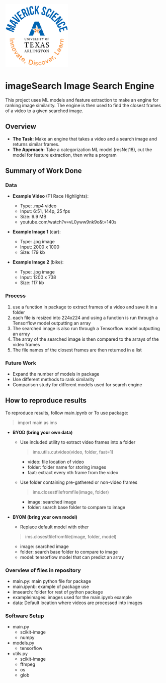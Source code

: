 ![](extra/UTA-DataScience-Logo.png)
# imageSearch Image Search Engine

This project uses ML models and feature extraction to make an engine for ranking image similarity. The engine is then used to find the closest frames of a video to a given searched image.

## Overview
* **The Task:** Make an engine that takes a video and a search image and returns similar frames.
* **The Approach:** Take a categorization ML model (resNet18), cut the model for feature extraction, then write a program

## Summary of Work Done
### Data  
* **Example Video** (F1 Race Highlights):
	*  Type: .mp4 video
	*   Input: 6:51, 144p, 25 fps 
    *  Size: 9.9 MB
    *  youtube.com/watch?v=vL0yww9nk9o&t=140s

* **Example Image 1** (car):
	*  Type: .jpg image
	*  Input: 2000 x 1000
    *  Size: 179 kb

* **Example Image 2** (bike):
	*  Type: .jpg image
	*   Input: 1200 x 738
    *  Size: 117 kb

### Process
1. use a function in package to extract frames of a video and save it in a folder
2. each file is resized into 224x224 and using a function is run through a Tensorflow model outputting an array  
3. The searched image is also run through a Tensorflow model outputting an array
4. The array of the searched image is then compared to the arrays of the video frames
5. The file names of the closest frames are then returned in a list

### Future Work
* Expand the number of models in package
* Use different methods to rank similarity
* Comparison study for different models used for search engine

## How to reproduce results
To reproduce results, follow main.ipynb
or
To use package:
> import main as ims
* **BYOD (bring your own data)**
	* Use included utility to extract video frames into a folder
		> ims.utils.cutvideo(video, folder, faat=1)
		
		* video: file location of video
		* folder: folder name for storing images
		* faat: extract every nth frame from the video
	* Use folder containing pre-gathered or non-video frames
		> ims.closestfilefromfile(image, folder)
		
		* image: searched image
		* folder: search base folder to compare to image
* **BYOM (bring your own model)**
	* Replace default model with other
	> ims.closestfilefromfile(image, folder, model)
	
	* image: searched image
	* folder: search base folder to compare to image
	* model: tensorflow model that can predict an array

### Overview of files in repository

* main.py: main python file for package
* main.ipynb: example of package use
* imsearch: folder for rest of python package
* exampleimages: images used for the main.ipynb example
* data: Default location where videos are processed into images


### Software Setup

* main.py
	* scikit-image
	* numpy
* models.py
	* tensorflow
* utils.py
	* scikit-image
	* ffmpeg
	* os
	* glob
